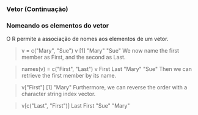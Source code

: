 ### <b>Vetor (Continuação) </b>

### Nomeando os elementos do vetor
O R permite a associação de nomes aos elementos de um vetor.
 
> v = c("Mary", "Sue") 
> v 
[1] "Mary" "Sue"
We now name the first member as First, and the second as Last.

> names(v) = c("First", "Last") 
> v 
 First   Last 
"Mary"  "Sue"
Then we can retrieve the first member by its name.

> v["First"] 
[1] "Mary"
Furthermore, we can reverse the order with a character string index vector.

> v[c("Last", "First")] 
  Last  First 
 "Sue" "Mary"
